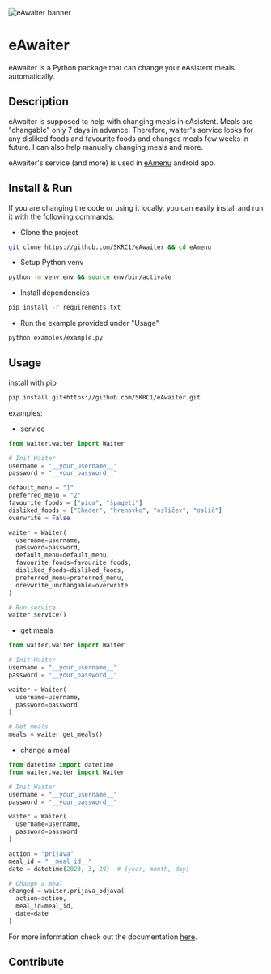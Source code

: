 ![eAwaiter banner](https://github.com/5KRC1/5KRC1/blob/main/images/eAwaiter/eAwaiter-banner.png "eAwaiter banner")
# eAwaiter
eAwaiter is a Python package that can change your eAsistent meals automatically.

## Description
eAwaiter is supposed to help with changing meals in eAsistent. Meals are "changable" only 7 days in advance. Therefore, waiter's service looks for any disliked foods and favourite foods and changes meals few weeks in future. I can also help manually changing meals and more.

eAwaiter's service (and more) is used in [eAmenu](https://github.com/5KRC1/eAmenu) android app.

## Install & Run
If you are changing the code or using it locally, you can easily install and run it with the following commands:
- Clone the project
```bash
git clone https://github.com/5KRC1/eAwaiter && cd eAmenu
```
- Setup Python venv
```bash
python -m venv env && source env/bin/activate
```
- Install dependencies
```bash
pip install -r requirements.txt
```
- Run the example provided under "Usage"
```bash
python examples/example.py
```

## Usage
install with pip
```bash
pip install git+https://github.com/5KRC1/eAwaiter.git
```

examples:
- service
```python
from waiter.waiter import Waiter

# Init Waiter
username = "__your_username__"
password = "__your_password__"

default_menu = "1"
preferred_menu = "2"
favourite_foods = ["pica", "špageti"]
disliked_foods = ["Cheder", "hrenovko", "osličev", "oslič"]
overwrite = False

waiter = Waiter(
  username=username,
  password=password,
  default_menu=default_menu,
  favourite_foods=favourite_foods,
  disliked_foods=disliked_foods,
  preferred_menu=preferred_menu,
  orevwrite_unchangable=overwrite
)

# Run service
waiter.service()
```

- get meals
```python
from waiter.waiter import Waiter

# Init Waiter
username = "__your_username__"
password = "__your_password__"

waiter = Waiter(
  username=username,
  password=password
)

# Get meals
meals = waiter.get_meals()
```

- change a meal
```python
from datetime import datetime
from waiter.waiter import Waiter

# Init Waiter
username = "__your_username__"
password = "__your_password__"

waiter = Waiter(
  username=username,
  password=password
)

action = "prijava"
meal_id = "__meal_id__"
date = datetime(2023, 3, 29)  # (year, month, day)

# Change a meal
changed = waiter.prijava_odjava(
  action=action,
  meal_id=meal_id,
  date=date
)
```

For more information check out the documentation [here](https://dasadweb.com/documentation/eAwaiter).

## Contribute
